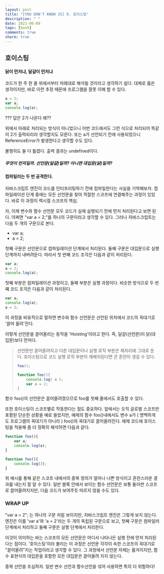 ```yaml
---
layout: post
title: "[YOU DON'T KNOW JS] 9. 호이스팅"
description: " "
date: 2021-06-09
tags: [book]
comments: true
share: true
---
```


## 호이스팅



#### 닭이 먼저냐, 달걀이 먼저냐

코드가 한 주 한 줄 위에서부터 차례대로 해석될 것이라고 생각하기 쉽다. 대체로 옳은 생각이지만, 바로 이런 추정 때문에 프로그램을 잘못 이해 할 수 있다.

```javascript
a = 2;
var a;
console.log(a);
```

??? 답은 2가 나온다 왜??



위에서 아래로 처리되는 방식이 아니었으니 이번 코드에서도 그런 식으로 처리되어 똑같이 2가 출력되리라 생각할지도 모른다. 또는 a가 선언되기 전에 사용되었으니 ReferenceError가 발생한다고 생각할 수도 있다.

불행히도 둘 다 틀렸다. 출력 결과는 undefined이다.



##### 무엇이 먼저일까. 선언문(달걀)일까? 아니면 대입문(닭)일까?

#### 컴파일러는 두 번 공격한다.

자바스크립트 엔진이 코드를 인터프리팅하기 전에 컴파일한다는 사실을 기억해보자. 컴파일레이션 단계 중에는 모든 선언문을 찾아 적절한 스코프에 연결해주는 과정이 있었다. 바로 이 과정이 렉시컬 스코프의 핵심.



자, 이제 변수와 함수 선언문 모두 코드가 실제 실행되기 전에 먼저 처리된다고 보면 된다. 어쩌면 "var a = 2;"를 하나의 구문이라고 생각할 수 있다. 그러나 자바스크립트는 다음 두 개의 구문으로 본다.

- var a;
- a = 2;

첫째 구문은 선언문으로 컴파일레이션 단계에서 처리된다. 둘째 구문은 대입문으로 실행 단계까지 내버려둔다. 따라서 첫 번째 코드 조각은 다음과 같이 처리된다.

```javascript
var a;
a = 2;
console.log(a);
```

첫째 부분은 컴파일레이션 과정이고, 둘째 부분은 실행 과정이다. 비슷한 방식으로 두 번쨰 코드 조각은 다음과 같이 처리된다.

```javascript
var a;
console.log(a);
a = 2;
```

이 과정을 비유적으로 말하면 변수와 함수 선언문은 선언된 위치에서 코드의 꼭대기로 '끌어 올려'진다. 

이렇게 선언문을 끌어올리는 동작을 'Hoisting'이라고 한다. 즉, 달걀(선언문)이 닭(대입문)보다 먼저다.



> 선언문만 끌어올려지고 다른 대입문이나 실행 로직 부분은 제자리에 그대로 둔다. 호이스팅으로 코드 실행 로직 부분이 재배치된다면 큰 혼란이 생길 수 있다.
>
> ```javascript
> foo();
> 
> function foo(){
>     console.log( a );
>     var a = 2;
> }
> ```



함수 foo()의 선언문은 끌어올려졌으므로 foo를 첫째 줄에서도 호출할 수 있다.

또한 호이스팅이 스코프별로 작동한다는 점도 중요하다. 앞에서는 오직 글로벌 스코프만 포함된 단순한 상황을 예로 들었지만, 예제의 함수 foo()내에서도 변수 a가 ( 명백하게도 프로그램의 꼭대기가 아니라 ) foo()의 꼭대기로 끌어올려진다. 예제 코드에 호이스팅을 적용해 좀 더 정확히 해석하면 다음과 같다.

```javascript
function foo(){
    var a;
    console.log(a);
}

function foo(){
    console.log(3);
}
```

위 예시를 통해 같은 스코프 내에서의 중복 정의가 얼마나 나쁜 방식이고 혼란스러운 결과를 내는지 잘 알 수 있다. 일반 블록 안에서 보이는 함수 선언문은 보통 둘러싼 스코프로 끌어올려지지만, 다음 코드가 보여주듯 따르지 않을 수도 있다.



### WRAP UP

"var a = 2"; 는 하나의 구문 처럼 보이지만, 자바스크립트 엔진은 그렇게 보지 않는다. 엔진은 이를 'var a'와 'a = 2'라는 두 개의 독립된 구문으로 보고, 첫째 구문은 컴파일러 단계에서 처리하고 둘째 구문은 실행 단계에서 처리한다.

이것이 의미하는 바는 스코프의 모든 선언문은 어디서 나타나든 실행 전에 먼저 처리된다는 점이다. '호이스팅'이라 불리는 이 과정은 선언문 각각이 속한 스코프의 꼭대기로 "끌어올려"지는 작업이라고 생각할 수 있다. 그 과정에서 선언문 자체는 옮겨지지만, 함수 표현식의 대입문을 포함한 모든 대입문은 끌어올려 지지 않는다.

중복 선언을 조심하자. 일반 변수 선언과 함수선언을 섞어 사용하면 특히 더 위험하다! 
